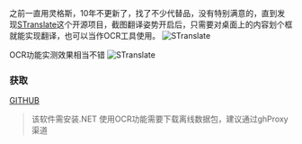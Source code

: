 之前一直用灵格斯，10年不更新了，找了不少代替品，没有特别满意的，直到发现[STranslate](https://github.com/ZGGSONG/STranslate)这个开源项目，截图翻译姿势开启后，只需要对桌面上的内容划个框就能实现翻译，也可以当作OCR工具使用。
![STranslate](https://www.cinzy.com/picx-images-hosting/stranslate.8z6e6iiny9.webp)

OCR功能实测效果相当不错
![STranslate](https://www.cinzy.com/picx-images-hosting/stranslateocr.5tqw7khr6a.webp)
### 获取
[GITHUB](https://github.com/ZGGSONG/STranslate/releases/)

> 该软件需安装.NET
> 使用OCR功能需要下载离线数据包，建议通过ghProxy渠道